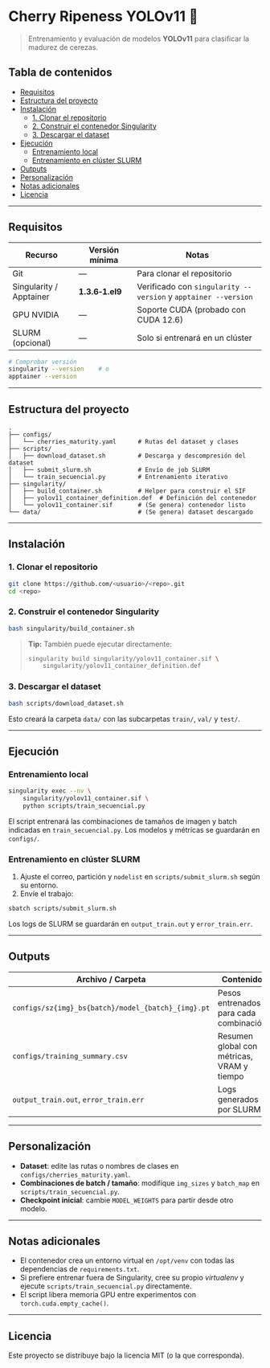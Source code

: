 # Cherry Ripeness YOLOv11 🥬

> Entrenamiento y evaluación de modelos **YOLOv11** para clasificar la madurez de cerezas.

## Tabla de contenidos

- [Requisitos](#requisitos)
- [Estructura del proyecto](#estructura-del-proyecto)
- [Instalación](#instalación)
  - [1. Clonar el repositorio](#1-clonar-el-repositorio)
  - [2. Construir el contenedor Singularity](#2-construir-el-contenedor-singularity)
  - [3. Descargar el dataset](#3-descargar-el-dataset)
- [Ejecución](#ejecución)
  - [Entrenamiento local](#entrenamiento-local)
  - [Entrenamiento en clúster SLURM](#entrenamiento-en-clúster-slurm)
- [Outputs](#outputs)
- [Personalización](#personalización)
- [Notas adicionales](#notas-adicionales)
- [Licencia](#licencia)

---

## Requisitos

| Recurso                 | Versión mínima  | Notas                                                          |
| ----------------------- | --------------- | -------------------------------------------------------------- |
| Git                     | —               | Para clonar el repositorio                                     |
| Singularity / Apptainer | **1.3.6‑1.el9** | Verificado con `singularity --version` y `apptainer --version` |
| GPU NVIDIA              | —               | Soporte CUDA (probado con CUDA 12.6)                           |
| SLURM (opcional)        | —               | Solo si entrenará en un clúster                                |

```bash
# Comprobar versión
singularity --version    # o
apptainer --version
```

---

## Estructura del proyecto

```text
.
├── configs/
│   └── cherries_maturity.yaml      # Rutas del dataset y clases
├── scripts/
│   ├── download_dataset.sh         # Descarga y descompresión del dataset
│   ├── submit_slurm.sh             # Envío de job SLURM
│   └── train_secuencial.py         # Entrenamiento iterativo
├── singularity/
│   ├── build_container.sh          # Helper para construir el SIF
│   ├── yolov11_container_definition.def  # Definición del contenedor
│   └── yolov11_container.sif       # (Se genera) contenedor listo
└── data/                           # (Se genera) dataset descargado
```

---

## Instalación

### 1. Clonar el repositorio

```bash
git clone https://github.com/<usuario>/<repo>.git
cd <repo>
```

### 2. Construir el contenedor Singularity

```bash
bash singularity/build_container.sh
```

> **Tip:** También puede ejecutar directamente:
>
> ```bash
> singularity build singularity/yolov11_container.sif \
>     singularity/yolov11_container_definition.def
> ```

### 3. Descargar el dataset

```bash
bash scripts/download_dataset.sh
```

Esto creará la carpeta `data/` con las subcarpetas `train/`, `val/` y `test/`.

---

## Ejecución

### Entrenamiento local

```bash
singularity exec --nv \
    singularity/yolov11_container.sif \
    python scripts/train_secuencial.py
```

El script entrenará las combinaciones de tamaños de imagen y batch indicadas en `train_secuencial.py`. Los modelos y métricas se guardarán en `configs/`.

### Entrenamiento en clúster SLURM

1. Ajuste el correo, partición y `nodelist` en `scripts/submit_slurm.sh` según su entorno.
2. Envíe el trabajo:

```bash
sbatch scripts/submit_slurm.sh
```

Los logs de SLURM se guardarán en `output_train.out` y `error_train.err`.

---

## Outputs

| Archivo / Carpeta                                  | Contenido                                  |
| -------------------------------------------------- | ------------------------------------------ |
| `configs/sz{img}_bs{batch}/model_{batch}_{img}.pt` | Pesos entrenados para cada combinación     |
| `configs/training_summary.csv`                     | Resumen global con métricas, VRAM y tiempo |
| `output_train.out`, `error_train.err`              | Logs generados por SLURM                   |

---

## Personalización

- **Dataset**: edite las rutas o nombres de clases en `configs/cherries_maturity.yaml`.
- **Combinaciones de batch / tamaño**: modifique `img_sizes` y `batch_map` en `scripts/train_secuencial.py`.
- **Checkpoint inicial**: cambie `MODEL_WEIGHTS` para partir desde otro modelo.

---

## Notas adicionales

- El contenedor crea un entorno virtual en `/opt/venv` con todas las dependencias de `requirements.txt`.
- Si prefiere entrenar fuera de Singularity, cree su propio *virtualenv* y ejecute `scripts/train_secuencial.py` directamente.
- El script libera memoria GPU entre experimentos con `torch.cuda.empty_cache()`.

---

## Licencia

Este proyecto se distribuye bajo la licencia MIT (o la que corresponda).

